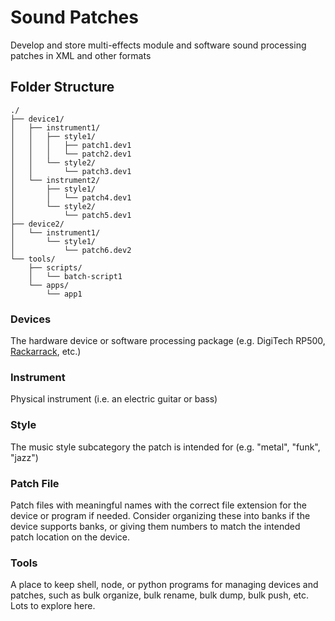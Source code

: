 # Sound Patches

Develop and store multi-effects module and software sound processing patches in XML and other formats

## Folder Structure

```
./
├── device1/
│   ├── instrument1/
│   │   ├── style1/
│   │   │   ├── patch1.dev1
│   │   │   └── patch2.dev1
│   │   └── style2/
│   │       └── patch3.dev1
│   └── instrument2/
│       ├── style1/
│       │   └── patch4.dev1
│       └── style2/
│           └── patch5.dev1
├── device2/
│   └── instrument1/
│       └── style1/
│           └── patch6.dev2
└── tools/
    ├── scripts/
    │   └── batch-script1
    └── apps/
        └── app1
```

### Devices

The hardware device or software processing package (e.g. DigiTech RP500, [Rackarrack](https://rakarrack.sourceforge.net/), etc.)

### Instrument

Physical instrument (i.e. an electric guitar or bass)

### Style

The music style subcategory the patch is intended for (e.g. "metal", "funk", "jazz")

### Patch File

Patch files with meaningful names with the correct file extension for the device or program if needed. Consider organizing these into banks if the device supports banks, or giving them numbers to match the intended patch location on the device.

### Tools

A place to keep shell, node, or python programs for managing devices and patches, such as bulk organize, bulk rename, bulk dump, bulk push, etc. Lots to explore here.

